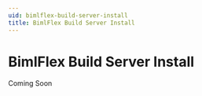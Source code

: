 ```yaml
---
uid: bimlflex-build-server-install
title: BimlFlex Build Server Install
---
```

# BimlFlex Build Server Install

<!-- TODO -->

Coming Soon
